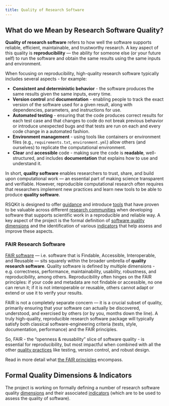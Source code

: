 ```yaml
---
title: Quality of Research Software
---
```


## What do we Mean by Research Software Quality?

**Quality of research software** refers to how well the software supports reliable, efficient, maintainable, and trustworthy research. 
A key aspect of this quality is **reproducibility** — the ability for someone else (or your future self) to run the 
software and obtain the same results using the same inputs and environment.

When focusing on reproducibility, high-quality research software typically includes several aspects - for example:

- **Consistent and deterministic behavior** - the software produces the same results given the same inputs, every time.
- **Version control** and **documentation** - enabling people to track the exact version of the software used for a given result, along with dependencies, parameters, and instructions for use.
- **Automated testing** - ensuring that the code produces correct results for each test case and that changes to code 
do not break previous behavior or introduce unexpected bugs and that tests are run on each and every code change in a automated fashion.
- **Environment management** - using tools like containers or environment files (e.g., `requirements.txt`, `environment.yml`) allow others (and ourselves) to replicate the computational environment.
- **Clear** and **accessible** code - making sure the code is **readable**, well-structured, and includes **documentation** that explains how to use and understand it.

In short, **quality software** enables researchers to trust, share, and build upon computational work — an essential part of making science transparent and verifiable.
However, reproducible computational research often requires that researchers implement new practices and learn new tools to be able to produce **quality software**. 

RSQKit is designed to offer [guidance](your_tasks) and introduce [tools](all_tools_and_resources) that have proven to be 
valuable across different [research communities](research_clusters_and_infrastructures) when developing software that supports scientific work in a reproducible 
and reliable way. A key aspect of the project is the formal definition of [software quality dimensions](rs_quality) and the 
identification of various [indicators](rs_quality) that help assess and improve these aspects.

### FAIR Research Software

[FAIR software][fair-rs] — i.e. software that is Findable, Accessible, Interoperable, and Reusable — sits squarely within the broader umbrella of **quality research software**. 
Quality software is defined by multiple dimensions - e.g. correctness, performance, maintainability, usability, robustness, and reproducibility, among others.
Reproducibility often hinges on the FAIR principles: if your code and metadata are not findable or accessible, no one can rerun it; 
if it is not interoperable or reusable, others cannot adapt or extend or use it to verify your results.

FAIR is not a completely separate concern — it is a crucial subset of quality, primarily ensuring that your software 
can actually be discovered, understood, and exercised by others (or by you, months down the line). 
A truly high-quality, reproducible research software package will typically satisfy both classical software-engineering criteria 
(tests, style, documentation, performance) and the FAIR principles.

So, FAIR - the “openness & reusability” slice of software quality - is essential for reproducibility, but most impactful 
when combined with all the other [quality practices](rs_quality) like testing, version control, and robust design. 

Read in more detail what [the FAIR principles](fair_rs) encompass.

## Formal Quality Dimensions & Indicators

The project is working on formally defining a number of research software quality [dimensions](https://everse.software/indicators/website/dimensions.html)
and their associated [indicators](https://everse.software/indicators/website/indicators.html) (which are to be used to assess the quality of software).

[fair-rs]: https://www.nature.com/articles/s41597-022-01710-x
